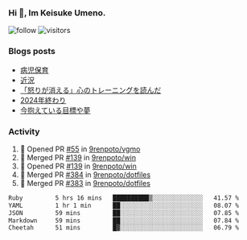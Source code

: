 ### Hi 👋, Im Keisuke Umeno.

<!--
**9renpoto/9renpoto** is a ✨ _special_ ✨ repository because its `README.md` (this file) appears on your GitHub profile.

Here are some ideas to get you started:

- 🔭 I’m currently working on ...
- 🌱 I’m currently learning ...
- 👯 I’m looking to collaborate on ...
- 🤔 I’m looking for help with ...
- 💬 Ask me about ...
- 📫 How to reach me: ...
- 😄 Pronouns: ...
- ⚡ Fun fact: ...
-->

![follow](https://img.shields.io/github/followers/9renpoto?label=Follow&style=social)
![visitors](https://komarev.com/ghpvc/?username=9renpoto&label=Profile%20views&color=0e75b6&style=flat)

### Blogs posts

<!-- BLOG-POST-LIST:START -->
- [病児保育](https://9renpoto.win/entry/2025/09/25/childcare_for_sick_children)
- [近況](https://9renpoto.win/entry/2025/04/05/current_status)
- [「怒りが消える」心のトレーニングを読んだ](https://9renpoto.win/entry/2025/02/01/anger-management)
- [2024年終わり](https://9renpoto.win/entry/2024/12/31/2024-end)
- [今抱えている目標や夢](https://9renpoto.win/entry/2024/12/02/objective)
<!-- BLOG-POST-LIST:END -->

### Activity

<!--START_SECTION:activity-->
1. 💪 Opened PR [#55](https://github.com/9renpoto/vgmo/pull/55) in [9renpoto/vgmo](https://github.com/9renpoto/vgmo)
2. 🎉 Merged PR [#139](https://github.com/9renpoto/win/pull/139) in [9renpoto/win](https://github.com/9renpoto/win)
3. 💪 Opened PR [#139](https://github.com/9renpoto/win/pull/139) in [9renpoto/win](https://github.com/9renpoto/win)
4. 🎉 Merged PR [#384](https://github.com/9renpoto/dotfiles/pull/384) in [9renpoto/dotfiles](https://github.com/9renpoto/dotfiles)
5. 🎉 Merged PR [#383](https://github.com/9renpoto/dotfiles/pull/383) in [9renpoto/dotfiles](https://github.com/9renpoto/dotfiles)
<!--END_SECTION:activity-->

<!--START_SECTION:waka-->

```txt
Ruby         5 hrs 16 mins   ██████████▒░░░░░░░░░░░░░░   41.57 %
YAML         1 hr 1 min      ██░░░░░░░░░░░░░░░░░░░░░░░   08.07 %
JSON         59 mins         ██░░░░░░░░░░░░░░░░░░░░░░░   07.85 %
Markdown     59 mins         ██░░░░░░░░░░░░░░░░░░░░░░░   07.84 %
Cheetah      51 mins         █▓░░░░░░░░░░░░░░░░░░░░░░░   06.79 %
```

<!--END_SECTION:waka-->

